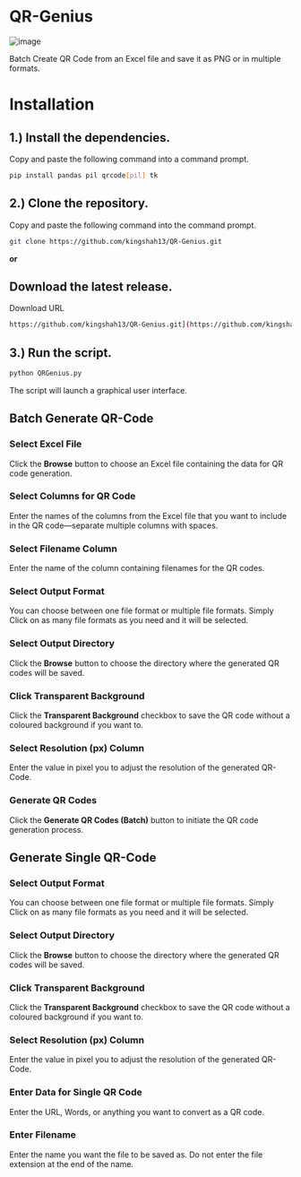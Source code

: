 # QR-Genius

![image](https://github.com/user-attachments/assets/71ddf670-7700-4cf3-8a0e-ae6593f66735)


Batch Create QR Code from an Excel file and save it as PNG or in multiple formats.

# Installation

## 1.) Install the dependencies.
  Copy and paste the following command into a command prompt.
```bash
pip install pandas pil qrcode[pil] tk
```

## 2.) Clone the repository.
Copy and paste the following command into the command prompt.
```bash
git clone https://github.com/kingshah13/QR-Genius.git
```

**or**


## Download the latest release.

Download URL 
```bash
https://github.com/kingshah13/QR-Genius.git](https://github.com/kingshah13/QR-Genius/releases/tag/QRGenius)
```


## 3.) Run the script.
```bash
python QRGenius.py
```

The script will launch a graphical user interface.

## Batch Generate QR-Code

### Select Excel File
  Click the **Browse** button to choose an Excel file containing the data for QR code generation.

### Select Columns for QR Code
  Enter the names of the columns from the Excel file that you want to include in the QR code—separate multiple columns with spaces.

### Select Filename Column
  Enter the name of the column containing filenames for the QR codes.
  
### Select Output Format
  You can choose between one file format or multiple file formats. Simply Click on as many file formats as you need and it will be selected.

### Select Output Directory
  Click the **Browse** button to choose the directory where the generated QR codes will be saved.

### Click Transparent Background
  Click the **Transparent Background** checkbox to save the QR code without a coloured background if you want to.

### Select Resolution (px) Column
  Enter the value in pixel you to adjust the resolution of the generated QR-Code.

### Generate QR Codes
  Click the **Generate QR Codes (Batch)** button to initiate the QR code generation process.



## Generate Single QR-Code

### Select Output Format
  You can choose between one file format or multiple file formats. Simply Click on as many file formats as you need and it will be selected.

### Select Output Directory
  Click the **Browse** button to choose the directory where the generated QR codes will be saved.

### Click Transparent Background
  Click the **Transparent Background** checkbox to save the QR code without a coloured background if you want to.

### Select Resolution (px) Column
  Enter the value in pixel you to adjust the resolution of the generated QR-Code.

### Enter Data for Single QR Code
  Enter the URL, Words, or anything you want to convert as a QR code.
  
### Enter Filename
  Enter the name you want the file to be saved as. Do not enter the file extension at the end of the name.
